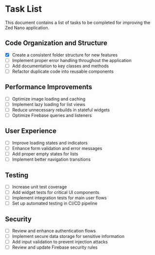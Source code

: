 # Task List

This document contains a list of tasks to be completed for improving the Zed Nano application.

## Code Organization and Structure

- [x] Create a consistent folder structure for new features
- [ ] Implement proper error handling throughout the application
- [ ] Add documentation to key classes and methods
- [ ] Refactor duplicate code into reusable components

## Performance Improvements

- [ ] Optimize image loading and caching
- [ ] Implement lazy loading for list views
- [ ] Reduce unnecessary rebuilds in stateful widgets
- [ ] Optimize Firebase queries and listeners

## User Experience

- [ ] Improve loading states and indicators
- [ ] Enhance form validation and error messages
- [ ] Add proper empty states for lists
- [ ] Implement better navigation transitions

## Testing

- [ ] Increase unit test coverage
- [ ] Add widget tests for critical UI components
- [ ] Implement integration tests for main user flows
- [ ] Set up automated testing in CI/CD pipeline

## Security

- [ ] Review and enhance authentication flows
- [ ] Implement secure data storage for sensitive information
- [ ] Add input validation to prevent injection attacks
- [ ] Review and update Firebase security rules
